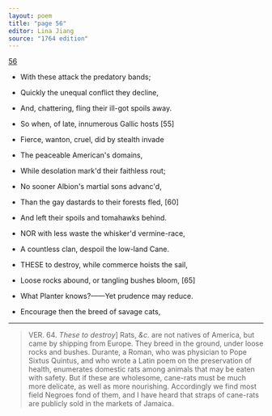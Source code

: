 ```yaml
---
layout: poem
title: "page 56"
editor: Lina Jiang
source: "1764 edition"
---
```



[56]()

- With these attack the predatory bands;
- Quickly the unequal conflict they decline,
- And, chattering, fling their ill-got spoils away.
- So when, of late, innumerous Gallic hosts [55]
- Fierce, wanton, cruel, did by stealth invade
- The peaceable American's domains,
- While desolation mark'd their faithless rout;
- No sooner Albion's martial sons advanc'd,
- Than the gay dastards to their forests fled, [60]
- And left their spoils and tomahawks behind.

- NOR with less waste the whisker'd vermine-race,
- A countless clan, despoil the low-land Cane.

- THESE to destroy, while commerce hoists the sail,
- Loose rocks abound, or tangling bushes bloom, [65]
- What Planter knows?——Yet prudence may reduce.
- Encourage then the breed of savage cats,

---

> VER. 64. *These to destroy*\] Rats, *&c.* are not natives of America, but came by shipping from Europe. They breed in the ground, under loose rocks and bushes. Durante, a Roman, who was physician to Pope Sixtus Quintus, and who wrote a Latin poem on the preservation of health, enumerates domestic rats among animals that may be eaten with safety. But if these are wholesome, cane-rats must be much more delicate, as well as more nourishing. Accordingly we find most field Negroes fond of them, and I have heard that straps of cane-rats are publicly sold in the markets of Jamaica.
